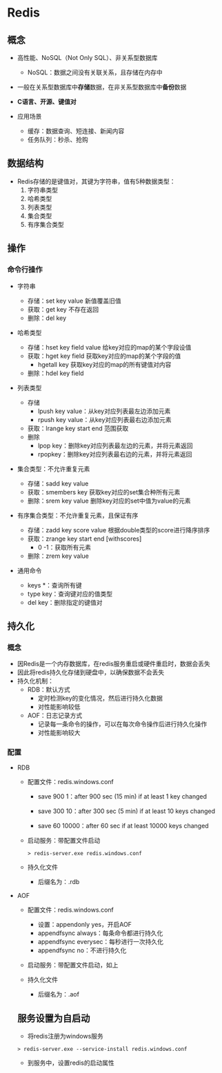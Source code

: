 # Redis

## 概念

- 高性能、NoSQL（Not Only SQL）、非关系型数据库
  - NoSQL：数据之间没有关联关系，且存储在内存中
- 一般在关系型数据库中**存储**数据，在非关系型数据库中**备份**数据

- **C语言、开源、键值对**

- 应用场景
  - 缓存：数据查询、短连接、新闻内容
  - 任务队列：秒杀、抢购

## 数据结构

- Redis存储的是键值对，其键为字符串，值有5种数据类型：
  1. 字符串类型
  2. 哈希类型
  3. 列表类型
  4. 集合类型
  5. 有序集合类型

## 操作

### 命令行操作

- 字符串
  - 存储：set key value 新值覆盖旧值
  - 获取：get key 不存在返回<nil>
  - 删除：del key
- 哈希类型
  - 存储：hset key field value 给key对应的map的某个字段设值
  - 获取：hget key field 获取key对应的map的某个字段的值
    - hgetall key 获取key对应的map的所有键值对内容
  - 删除：hdel key field

- 列表类型
  - 存储
    - lpush key value：从key对应列表最左边添加元素
    - rpush key value：从key对应列表最右边添加元素
  - 获取：lrange key start end 范围获取
  - 删除
    - lpop key：删除key对应列表最左边的元素，并将元素返回
    - rpopkey：删除key对应列表最右边的元素，并将元素返回
- 集合类型：不允许重复元素
  - 存储：sadd key value
  - 获取：smembers key 获取key对应的set集合种所有元素
  - 删除：srem key value 删除key对应的set中值为value的元素
- 有序集合类型：不允许重复元素，且保证有序
  - 存储：zadd key score value 根据double类型的score进行降序排序
  - 获取：zrange key start end [withscores]
    - 0 -1：获取所有元素
  - 删除：zrem key value
- 通用命令
  - keys *：查询所有键
  - type key：查询键对应的值类型
  - del key：删除指定的键值对

## 持久化

### 概念

- 因Redis是一个内存数据库，在redis服务重启或硬件重启时，数据会丢失
- 因此将redis持久化存储到硬盘中，以确保数据不会丢失
- 持久化机制：
  - RDB：默认方式
    - 定时检测key的变化情况，然后进行持久化数据
    - 对性能影响较低
  - AOF：日志记录方式
    - 记录每一条命令的操作，可以在每次命令操作后进行持久化操作
    - 对性能影响较大

### 配置

- RDB

  - 配置文件：redis.windows.conf

    - save 900 1：after 900 sec (15 min) if at least 1 key changed

    - save 300 10：after 300 sec (5 min) if at least 10 keys changed
    - save 60  10000：after 60 sec if at least 10000 keys changed

  - 启动服务：带配置文件启动

    ```shell
    > redis-server.exe redis.windows.conf
    ```

  - 持久化文件

    - 后缀名为：.rdb

- AOF

  - 配置文件：redis.windows.conf
    - 设置：appendonly yes，开启AOF
    - appendfsync always：每条命令都进行持久化
    - appendfsync everysec：每秒进行一次持久化
    - appendfsync no：不进行持久化

  - 启动服务：带配置文件启动，如上
  - 持久化文件
    - 后缀名为：.aof

  ## 服务设置为自启动

  - 将redis注册为windows服务

  ```
  > redis-server.exe --service-install redis.windows.conf
  ```

  - 到服务中，设置redis的启动属性

